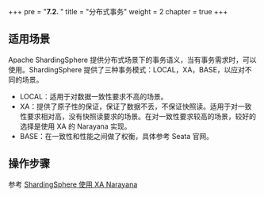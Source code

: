 +++
pre = "<b>7.2. </b>"
title = "分布式事务"
weight = 2
chapter = true
+++

## 适用场景

Apache ShardingSphere 提供分布式场景下的事务语义，当有事务需求时，可以使用。ShardingSphere 提供了三种事务模式：LOCAL，XA，BASE，以应对不同的场景。

- LOCAL：适用于对数据一致性要求不高的场景。
- XA：提供了原子性的保证，保证了数据不丢，不保证快照读。适用于对一致性要求相对高，没有快照读要求的场景。在对一致性要求较高的场景，较好的选择是使用 XA 的 Narayana 实现。
- BASE：在一致性和性能之间做了权衡，具体参考 Seata 官网。

## 操作步骤

参考 [ShardingSphere 使用 XA Narayana](/cn/user-manual/shardingsphere-jdbc/special-api/transaction/narayana/)